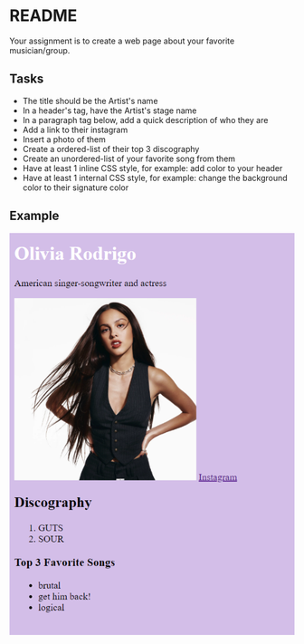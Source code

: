 # README
Your assignment is to create a web page about your favorite musician/group.

## Tasks
* The title should be the Artist's name
* In a header's tag, have the Artist's stage name
* In a paragraph tag below, add a quick description of who they are
* Add a link to their instagram
* Insert a photo of them
* Create a ordered-list of their top 3 discography
* Create an unordered-list of your favorite song from them
* Have at least 1 inline CSS style, for example: add color to your header
* Have at least 1 internal CSS style, for example: change the background color to their signature color

## Example
 ![Olivia Rodrigo](https://github.com/laiamanda/web-dev101/blob/main/html101/basic/assignment/basic_assignment_example.PNG)
